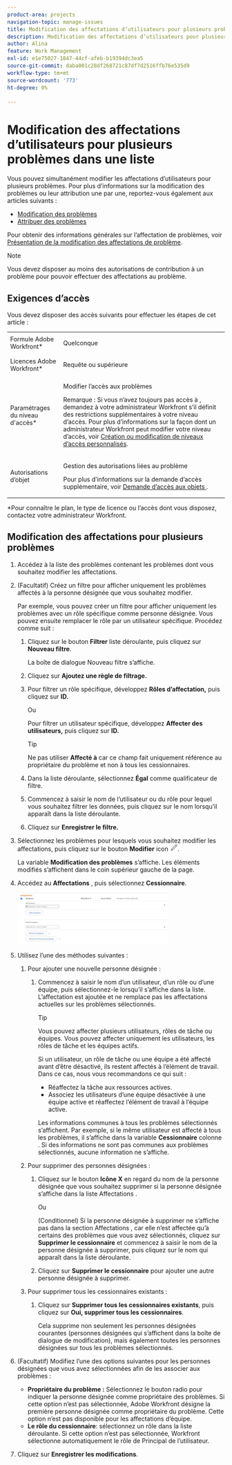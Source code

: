 ```yaml
---
product-area: projects
navigation-topic: manage-issues
title: Modification des affectations d’utilisateurs pour plusieurs problèmes dans une liste
description: Modification des affectations d’utilisateurs pour plusieurs problèmes dans une liste
author: Alina
feature: Work Management
exl-id: e1e75027-1847-44cf-afeb-b19394dc3ea5
source-git-commit: daba001c28df268721c87df7d2516ffb76e535d9
workflow-type: tm+mt
source-wordcount: '773'
ht-degree: 0%

---
```


# Modification des affectations d’utilisateurs pour plusieurs problèmes dans une liste

<!--
<p data-mc-conditions="QuicksilverOrClassic.Draft mode">(NOTE: similar article exists for tasks)</p>
-->

Vous pouvez simultanément modifier les affectations d’utilisateurs pour plusieurs problèmes. Pour plus d’informations sur la modification des problèmes ou leur attribution une par une, reportez-vous également aux articles suivants :

* [Modification des problèmes](../../../manage-work/issues/manage-issues/edit-issues.md)
* [Attribuer des problèmes](../../../manage-work/issues/manage-issues/assign-issues.md)

Pour obtenir des informations générales sur l’affectation de problèmes, voir [Présentation de la modification des affectations de problème](../../../manage-work/issues/manage-issues/modify-issue-assignments-overview.md).

>[!NOTE]
>
>Vous devez disposer au moins des autorisations de contribution à un problème pour pouvoir effectuer des affectations au problème.

## Exigences d’accès

Vous devez disposer des accès suivants pour effectuer les étapes de cet article :

<table style="table-layout:auto"> 
 <col> 
 <col> 
 <tbody> 
  <tr> 
   <td role="rowheader">Formule Adobe Workfront*</td> 
   <td> <p>Quelconque </p> </td> 
  </tr> 
  <tr> 
   <td role="rowheader">Licences Adobe Workfront*</td> 
   <td> <p>Requête ou supérieure</p> </td> 
  </tr> 
  <tr> 
   <td role="rowheader">Paramétrages du niveau d'accès*</td> 
   <td> <p>Modifier l’accès aux problèmes</p> <p>Remarque : Si vous n’avez toujours pas accès à , demandez à votre administrateur Workfront s’il définit des restrictions supplémentaires à votre niveau d’accès. Pour plus d’informations sur la façon dont un administrateur Workfront peut modifier votre niveau d’accès, voir <a href="../../../administration-and-setup/add-users/configure-and-grant-access/create-modify-access-levels.md" class="MCXref xref">Création ou modification de niveaux d’accès personnalisés</a>.</p> </td> 
  </tr> 
  <tr> 
   <td role="rowheader">Autorisations d’objet</td> 
   <td> <p>Gestion des autorisations liées au problème</p> <p>Pour plus d’informations sur la demande d’accès supplémentaire, voir <a href="../../../workfront-basics/grant-and-request-access-to-objects/request-access.md" class="MCXref xref">Demande d’accès aux objets </a>.</p> </td> 
  </tr> 
 </tbody> 
</table>

&#42;Pour connaître le plan, le type de licence ou l’accès dont vous disposez, contactez votre administrateur Workfront.

<!--
<div data-mc-conditions="QuicksilverOrClassic.Draft mode">
<h2>When to modify user assignments on issues</h2>
<p>(NOTE:&nbsp;drafted and moved to the overview article: Modify issue assignments overview)</p>
<p>You might want to modify the user assignments for multiple issues for a variety of&nbsp;reasons, including the following:</p>
<ul>
<li>Users join or leave&nbsp;your team</li>
<li>A user takes a vacation that extends beyond the issue&nbsp;due dates</li>
<li>A specific role or user is set as the assignee for multiple issues and you want to quickly modify all items to be assigned to a different user or role</li>
</ul>
</div>
-->

## Modification des affectations pour plusieurs problèmes

1. Accédez à la liste des problèmes contenant les problèmes dont vous souhaitez modifier les affectations.
1. (Facultatif) Créez un filtre pour afficher uniquement les problèmes affectés à la personne désignée que vous souhaitez modifier.

   Par exemple, vous pouvez créer un filtre pour afficher uniquement les problèmes avec un rôle spécifique comme personne désignée. Vous pouvez ensuite remplacer le rôle par un utilisateur spécifique. Procédez comme suit :

   1. Cliquez sur le bouton **Filtrer** liste déroulante, puis cliquez sur **Nouveau filtre**.

      La boîte de dialogue Nouveau filtre s’affiche.

   1. Cliquez sur **Ajoutez une règle de filtrage.**
   1. Pour filtrer un rôle spécifique, développez **Rôles d’affectation,** puis cliquez sur **ID.**

      Ou

      Pour filtrer un utilisateur spécifique, développez **Affecter des utilisateurs,** puis cliquez sur **ID.**

      >[!TIP]
      >
      >Ne pas utiliser **Affecté à** car ce champ fait uniquement référence au propriétaire du problème et non à tous les cessionnaires.

   1. Dans la liste déroulante, sélectionnez **Égal** comme qualificateur de filtre.
   1. Commencez à saisir le nom de l’utilisateur ou du rôle pour lequel vous souhaitez filtrer les données, puis cliquez sur le nom lorsqu’il apparaît dans la liste déroulante.
   1. Cliquez sur **Enregistrer le filtre.**

1. Sélectionnez les problèmes pour lesquels vous souhaitez modifier les affectations, puis cliquez sur le bouton **Modifier** icon ![](assets/qs-edit-icon.png).

   La variable **Modification des problèmes** s’affiche. Les éléments modifiés s’affichent dans le coin supérieur gauche de la page.

1. Accédez au **Affectations** , puis sélectionnez **Cessionnaire**.

   ![](assets/classic-assignmens-area-on-edit-box-350x119.png)

1. Utilisez l’une des méthodes suivantes :

   1. Pour ajouter une nouvelle personne désignée :

      1. Commencez à saisir le nom d’un utilisateur, d’un rôle ou d’une équipe, puis sélectionnez-le lorsqu’il s’affiche dans la liste. L’affectation est ajoutée et ne remplace pas les affectations actuelles sur les problèmes sélectionnés.

         >[!TIP]
         >
         Vous pouvez affecter plusieurs utilisateurs, rôles de tâche ou équipes. Vous pouvez affecter uniquement les utilisateurs, les rôles de tâche et les équipes actifs.
         >
         Si un utilisateur, un rôle de tâche ou une équipe a été affecté avant d’être désactivé, ils restent affectés à l’élément de travail. Dans ce cas, nous vous recommandons ce qui suit :
         >
         * Réaffectez la tâche aux ressources actives.
         * Associez les utilisateurs d’une équipe désactivée à une équipe active et réaffectez l’élément de travail à l’équipe active.

         Les informations communes à tous les problèmes sélectionnés s’affichent. Par exemple, si le même utilisateur est affecté à tous les problèmes, il s’affiche dans la variable **Cessionnaire** colonne . Si des informations ne sont pas communes aux problèmes sélectionnés, aucune information ne s’affiche.

   1. Pour supprimer des personnes désignées :

      1. Cliquez sur le bouton **Icône X** en regard du nom de la personne désignée que vous souhaitez supprimer si la personne désignée s’affiche dans la liste Affectations .

         Ou

         (Conditionnel) Si la personne désignée à supprimer ne s’affiche pas dans la section Affectations , car elle n’est affectée qu’à certains des problèmes que vous avez sélectionnés, cliquez sur **Supprimer le cessionnaire** et commencez à saisir le nom de la personne désignée à supprimer, puis cliquez sur le nom qui apparaît dans la liste déroulante.

      1. Cliquez sur **Supprimer le cessionnaire** pour ajouter une autre personne désignée à supprimer.

   1. Pour supprimer tous les cessionnaires existants :

      1. Cliquez sur **Supprimer tous les cessionnaires existants**, puis cliquez sur **Oui, supprimer tous les cessionnaires**.

         Cela supprime non seulement les personnes désignées courantes (personnes désignées qui s’affichent dans la boîte de dialogue de modification), mais également toutes les personnes désignées sur tous les problèmes sélectionnés.

1. (Facultatif) Modifiez l’une des options suivantes pour les personnes désignées que vous avez sélectionnées afin de les associer aux problèmes :

   * **Propriétaire du problème :** Sélectionnez le bouton radio pour indiquer la personne désignée comme propriétaire des problèmes. Si cette option n’est pas sélectionnée, Adobe Workfront désigne la première personne désignée comme propriétaire du problème. Cette option n’est pas disponible pour les affectations d’équipe.
   * **Le rôle du cessionnaire**: sélectionnez un rôle dans la liste déroulante. Si cette option n’est pas sélectionnée, Workfront sélectionne automatiquement le rôle de Principal de l’utilisateur.

1. Cliquez sur **Enregistrer les modifications**.
